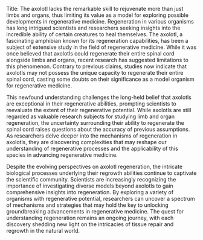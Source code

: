 Title: The axolotl lacks the remarkable skill to rejuvenate more than just limbs and organs, thus limiting its value as a model for exploring possible developments in regenerative medicine.
Regeneration in various organisms has long intrigued scientists and researchers seeking insights into the incredible ability of certain creatures to heal themselves. The axolotl, a fascinating amphibian known for its regeneration capabilities, has been a subject of extensive study in the field of regenerative medicine. While it was once believed that axolotls could regenerate their entire spinal cord alongside limbs and organs, recent research has suggested limitations to this phenomenon. Contrary to previous claims, studies now indicate that axolotls may not possess the unique capacity to regenerate their entire spinal cord, casting some doubts on their significance as a model organism for regenerative medicine.

This newfound understanding challenges the long-held belief that axolotls are exceptional in their regenerative abilities, prompting scientists to reevaluate the extent of their regenerative potential. While axolotls are still regarded as valuable research subjects for studying limb and organ regeneration, the uncertainty surrounding their ability to regenerate the spinal cord raises questions about the accuracy of previous assumptions. As researchers delve deeper into the mechanisms of regeneration in axolotls, they are discovering complexities that may reshape our understanding of regenerative processes and the applicability of this species in advancing regenerative medicine.

Despite the evolving perspectives on axolotl regeneration, the intricate biological processes underlying their regrowth abilities continue to captivate the scientific community. Scientists are increasingly recognizing the importance of investigating diverse models beyond axolotls to gain comprehensive insights into regeneration. By exploring a variety of organisms with regenerative potential, researchers can uncover a spectrum of mechanisms and strategies that may hold the key to unlocking groundbreaking advancements in regenerative medicine. The quest for understanding regeneration remains an ongoing journey, with each discovery shedding new light on the intricacies of tissue repair and regrowth in the natural world.